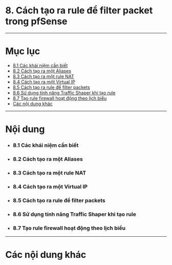 # 8. Cách tạo ra rule để filter packet trong pfSense

____

# Mục lục


- [8.1 Các khái niệm cần biết](#concepts)
- [8.2 Cách tạo ra một Aliases](#Aliases)
- [8.3 Cách tạo ra một rule NAT](#NAT)
- [8.4 Cách tạo ra một Virtual IP](#VIP-Address)
- [8.5 Cách tạo ra rule để filter packets](#rules)
- [8.6 Sử dụng tính năng Traffic Shaper khi tạo rule](#traffic)
- [8.7 Tạo rule firewall hoạt động theo lịch biểu](#schedule)
- [Các nội dung khác](#content-others)

____

# <a name="content">Nội dung</a>

- ### <a name="concepts">8.1 Các khái niệm cần biết</a>
- ### <a name="Aliases">8.2 Cách tạo ra một Aliases</a>
- ### <a name="NAT">8.3 Cách tạo ra một rule NAT</a>
- ### <a name="VIP-Address">8.4 Cách tạo ra một Virtual IP</a>
- ### <a name="rules">8.5 Cách tạo ra rule để filter packets</a>
- ### <a name="traffic">8.6 Sử dụng tính năng Traffic Shaper khi tạo rule</a>
- ### <a name="schedule">8.7 Tạo rule firewall hoạt động theo lịch biểu</a>


____

# <a name="content-others">Các nội dung khác</a>
